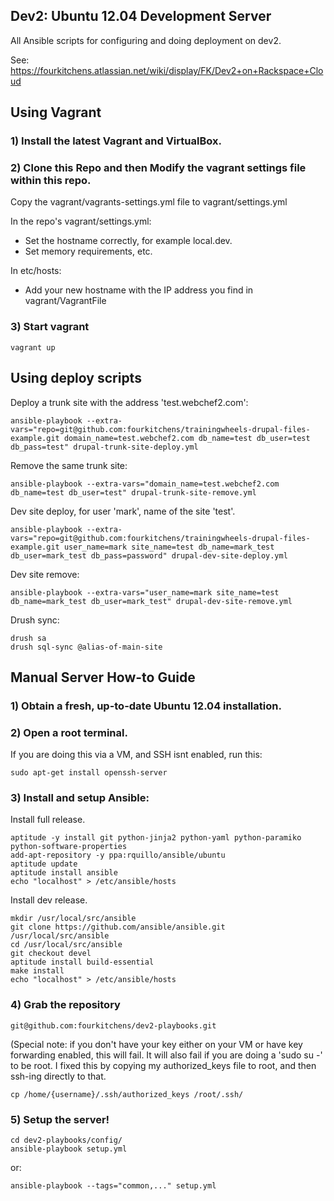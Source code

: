 Dev2: Ubuntu 12.04 Development Server
-------------------------------------

All Ansible scripts for configuring and doing deployment on dev2.

See: https://fourkitchens.atlassian.net/wiki/display/FK/Dev2+on+Rackspace+Cloud

## Using Vagrant

### 1) Install the latest Vagrant and VirtualBox.

### 2) Clone this Repo and then Modify the vagrant settings file within this repo.

Copy the vagrant/vagrants-settings.yml file to vagrant/settings.yml

In the repo's vagrant/settings.yml:
* Set the hostname correctly, for example local.dev.
* Set memory requirements, etc.

In etc/hosts:
* Add your new hostname with the IP address you find in vagrant/VagrantFile

### 3) Start vagrant

    vagrant up

## Using deploy scripts

Deploy a trunk site with the address 'test.webchef2.com':

    ansible-playbook --extra-vars="repo=git@github.com:fourkitchens/trainingwheels-drupal-files-example.git domain_name=test.webchef2.com db_name=test db_user=test db_pass=test" drupal-trunk-site-deploy.yml

Remove the same trunk site:

    ansible-playbook --extra-vars="domain_name=test.webchef2.com db_name=test db_user=test" drupal-trunk-site-remove.yml

Dev site deploy, for user 'mark', name of the site 'test'.

    ansible-playbook --extra-vars="repo=git@github.com:fourkitchens/trainingwheels-drupal-files-example.git user_name=mark site_name=test db_name=mark_test db_user=mark_test db_pass=password" drupal-dev-site-deploy.yml

Dev site remove:

    ansible-playbook --extra-vars="user_name=mark site_name=test db_name=mark_test db_user=mark_test" drupal-dev-site-remove.yml

Drush sync:

    drush sa
    drush sql-sync @alias-of-main-site

## Manual Server How-to Guide

### 1) Obtain a fresh, up-to-date Ubuntu 12.04 installation.

### 2) Open a root terminal.

If you are doing this via a VM, and SSH isnt enabled, run this:

    sudo apt-get install openssh-server

### 3) Install and setup Ansible:

Install full release.

```
aptitude -y install git python-jinja2 python-yaml python-paramiko python-software-properties
add-apt-repository -y ppa:rquillo/ansible/ubuntu
aptitude update
aptitude install ansible
echo "localhost" > /etc/ansible/hosts
```

Install dev release.
```
mkdir /usr/local/src/ansible
git clone https://github.com/ansible/ansible.git /usr/local/src/ansible
cd /usr/local/src/ansible
git checkout devel
aptitude install build-essential
make install
echo "localhost" > /etc/ansible/hosts
```

### 4) Grab the repository

    git@github.com:fourkitchens/dev2-playbooks.git

(Special note: if you don't have your key either on your VM or have key forwarding enabled, this will fail. It will also fail if you are doing a 'sudo su -' to be root. I fixed this by copying my authorized_keys file to root, and then ssh-ing directly to that.

    cp /home/{username}/.ssh/authorized_keys /root/.ssh/


### 5) Setup the server!

    cd dev2-playbooks/config/
    ansible-playbook setup.yml

or:

    ansible-playbook --tags="common,..." setup.yml
